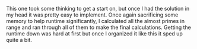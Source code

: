 This one took some thinking to get a start on, but once I had the solution in my head it was pretty easy to implement. Once again sacrificing some memory to help runtime significantly, I calculated all the almost primes in range and ran through all of them to make the final calculations. Getting the runtime down was hard at first but once I organized it like this it sped up quite a bit.

